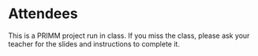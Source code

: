# Attendees

This is a PRIMM project run in class. If you miss the class, please ask your teacher for the slides and instructions to complete it.